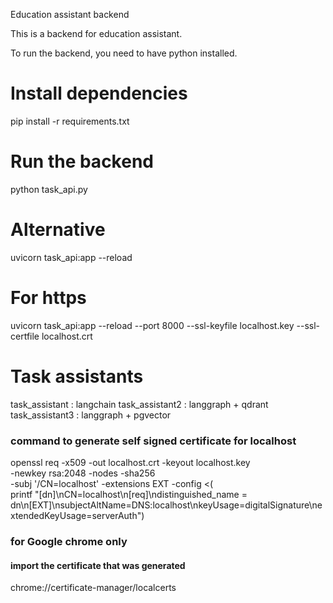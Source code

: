 Education assistant backend

This is a backend for education assistant.

To run the backend, you need to have python installed.

# Install dependencies
pip install -r requirements.txt

# Run the backend
python task_api.py 
# Alternative
uvicorn task_api:app --reload
# For https
uvicorn task_api:app --reload --port 8000 --ssl-keyfile localhost.key --ssl-certfile localhost.crt

# Task assistants
task_assistant : langchain
task_assistant2 : langgraph + qdrant
task_assistant3 : langgraph + pgvector

### command to generate self signed certificate for localhost
openssl req -x509 -out localhost.crt -keyout localhost.key \
  -newkey rsa:2048 -nodes -sha256 \
  -subj '/CN=localhost' -extensions EXT -config <( \
   printf "[dn]\nCN=localhost\n[req]\ndistinguished_name = dn\n[EXT]\nsubjectAltName=DNS:localhost\nkeyUsage=digitalSignature\nextendedKeyUsage=serverAuth")

### for Google chrome only
#### import the certificate that was generated
chrome://certificate-manager/localcerts
